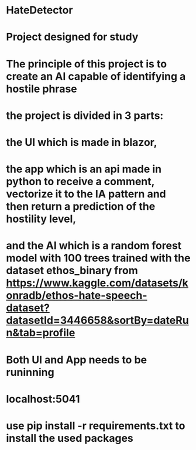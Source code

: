 # HateDetector
# Project designed for study

# The principle of this project is to create an AI capable of identifying a hostile phrase

# the project is divided in 3 parts:
# the UI which is made in blazor,
# the app which is an api made in python to receive a comment, vectorize it to the IA pattern and then return a prediction of the hostility level,
# and the AI which is a random forest model with 100 trees trained with the dataset ethos_binary  from https://www.kaggle.com/datasets/konradb/ethos-hate-speech-dataset?datasetId=3446658&sortBy=dateRun&tab=profile  
# Both UI and App needs to be runinning
# localhost:5041
# use pip install -r requirements.txt to install the used packages
